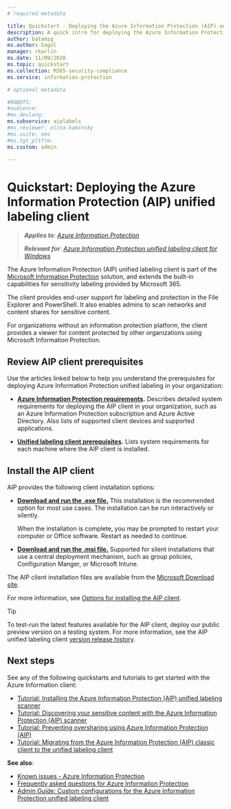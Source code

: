 ```yaml
---
# required metadata

title: Quickstart - Deploying the Azure Information Protection (AIP) unified labeling client 
description: A quick intro for deploying the Azure Information Protection (AIP) unified labeling client
author: batamig
ms.author: bagol
manager: rkarlin
ms.date: 11/09/2020
ms.topic: quickstart
ms.collection: M365-security-compliance
ms.service: information-protection

# optional metadata

#ROBOTS:
#audience:
#ms.devlang:
ms.subservice: aiplabels
#ms.reviewer: elina.kaminsky
#ms.suite: ems
#ms.tgt_pltfrm:
ms.custom: admin

---
```


# Quickstart: Deploying the Azure Information Protection (AIP) unified labeling client

>***Applies to**: [Azure Information Protection](https://azure.microsoft.com/pricing/details/information-protection)*
>
> ***Relevant for**: [Azure Information Protection unified labeling client for Windows](faqs.md#whats-the-difference-between-the-azure-information-protection-classic-and-unified-labeling-clients)*

The Azure Information Protection (AIP) unified labeling client is part of the [Microsoft Information Protection](https://aka.ms/MIPdocs) solution, and  extends the built-in capabilities for sensitivity labeling provided by Microsoft 365. 

The client provides end-user support for labeling and protection in the File Explorer and PowerShell. It also enables admins to scan networks and content shares for sensitive content. 

For organizations without an information protection platform, the client provides a viewer for content protected by other organizations using Microsoft Information Protection.

## Review AIP client prerequisites

Use the articles linked below to help you understand the prerequisites for deploying Azure Information Protection unified labeling in your organization:

- **[Azure Information Protection requirements](requirements.md).** Describes detailed system requirements for deploying the AIP client in your organization, such as an Azure Information Protection subscription and Azure Active Directory. Also lists of supported client devices and supported applications.

- **[Unified labeling client prerequisites](rms-client/clientv2-admin-guide-install.md#additional-prerequisites-for-the-azure-information-protection-unified-labeling-client).** Lists system requirements for each machine where the AIP client is installed.

## Install the AIP client

AIP provides the following client installation options:

- **[Download and run the .exe file.](rms-client/clientv2-admin-guide-install.md#to-install-the-azure-information-protection-unified-labeling-client-by-using-the-executable-installer)** This installation is the recommended option for most use cases. The installation can be run interactively or silently.

    When the installation is complete, you may be prompted to restart your computer or Office software. Restart as needed to continue.

- **[Download and run the .msi file.](rms-client/clientv2-admin-guide-install.md#to-install-the-azure-information-protection-unified-labeling-client-by-using-the-msi-installer)** Supported for silent installations that use a central deployment mechanism, such as group policies, Configuration Manger, or Microsoft Intune.

The AIP client installation files are available from the [Microsoft Download site](https://www.microsoft.com/download/details.aspx?id=53018). 

For more information, see [Options for installing the AIP client](rms-client/clientv2-admin-guide-install.md#options-to-install-the-azure-information-protection-unified-labeling-client-for-users).

> [!TIP]
> To test-run the latest features available for the AIP client, deploy our public preview version on a testing system. For more information, see the AIP unified labeling client [version release history](rms-client/unifiedlabelingclient-version-release-history.md).
> 

## Next steps

See any of the following quickstarts and tutorials to get started with the Azure Information client:

- [Tutorial: Installing the Azure Information Protection (AIP) unified labeling scanner](tutorial-install-scanner.md)
- [Tutorial: Discovering your sensitive content with the Azure Information Protection (AIP) scanner](tutorial-scan-networks-and-content.md)
- [Tutorial: Preventing oversharing using Azure Information Protection (AIP)](tutorial-preventing-oversharing.md)
- [Tutorial: Migrating from the Azure Information Protection (AIP) classic client to the unified labeling client](tutorial-migrating-to-ul.md) 

**See also**:

- [Known issues - Azure Information Protection](known-issues.md) 
- [Frequently asked questions for Azure Information Protection](faqs.md) 
- [Admin Guide: Custom configurations for the Azure Information Protection unified labeling client](rms-client/clientv2-admin-guide-customizations.md)        
    
